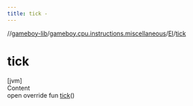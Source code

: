 ```yaml
---
title: tick -
---
```

//[gameboy-lib](../../index.md)/[gameboy.cpu.instructions.miscellaneous](../index.md)/[EI](index.md)/[tick](tick.md)



# tick  
[jvm]  
Content  
open override fun [tick](tick.md)()  



